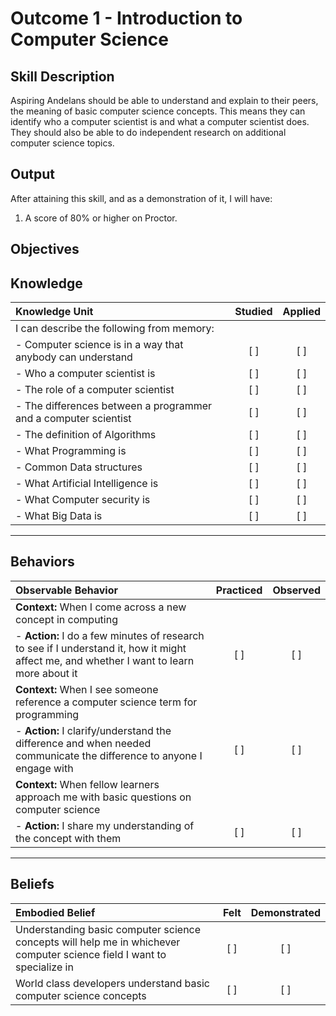 # Outcome 1 - Introduction to Computer Science

**Skill Description**
----------
Aspiring Andelans should be able to understand and explain to their peers, the meaning of basic computer science concepts. This means they can identify who a computer scientist is and what a computer scientist does. They should also be able to do independent research on additional computer science topics.



**Output**
----------
After attaining this skill, and as a demonstration of it, I will have:

1. A score of 80% or higher on Proctor.


**Objectives**
----------

## **Knowledge**


| Knowledge Unit   |      Studied      | Applied |
|:-------------|:------------------:|:--------:|
| I can describe the following from memory: | | |
| - Computer science is in a way that anybody can understand | [ ]   | [ ] |
| - Who a computer scientist is | [ ] | [ ] |
| - The role of a computer scientist |   [ ]   |   [ ] |
| - The differences between a programmer and a computer scientist|   [ ]   |   [ ] |
| - The definition of Algorithms | [ ] | [ ]  |
| - What Programming is   | [ ] | [ ]  |
| - Common Data structures      | [ ] | [ ]  |
| - What Artificial Intelligence is | [ ] | [ ]  |
| - What Computer security is | [ ] | [ ]  |
| - What Big Data is | [ ] | [ ]  |



----------


## **Behaviors**


| Observable Behavior   |      Practiced      | Observed |
|:-------------|:------------------:|:--------:|
| **Context:** When I come across a new concept in computing| | |
| - **Action:** I do a few minutes of research to see if I understand it, how it might affect me, and whether I want to learn more about it | [ ] | [ ] |
| **Context:** When I see someone reference a computer science term for programming| | |
| - **Action:** I clarify/understand the difference and when needed communicate the difference to anyone I engage with | [ ] | [ ] |
| **Context:** When fellow learners approach me with basic questions on computer science| | |
| - **Action:** I share my understanding of the concept with them | [ ] | [ ] |


----------


## **Beliefs**


| Embodied Belief   |      Felt      | Demonstrated |
|:-------------|:------------------:|:--------:|
| Understanding basic computer science concepts will help me in whichever computer science field I want to specialize in | [ ] | [ ]  |
| World class developers understand basic computer science concepts | [ ] | [ ]  |
